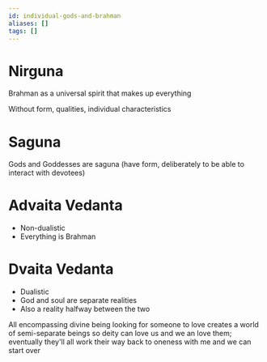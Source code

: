 ```yaml
---
id: individual-gods-and-brahman
aliases: []
tags: []
---
```


# Nirguna
Brahman as a universal spirit that makes up everything

Without form, qualities, individual characteristics

# Saguna
Gods and Goddesses are saguna (have form, deliberately to be able to interact with devotees)

# Advaita Vedanta
- Non-dualistic
- Everything is Brahman

# Dvaita Vedanta
- Dualistic
- God and soul are separate realities
- Also a reality halfway between the two

All encompassing divine being looking for someone to love creates a world of semi-separate beings so deity can love us and we an love them; eventually they'll all work their way back to oneness with me and we can start over
